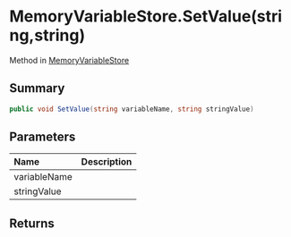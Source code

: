 # MemoryVariableStore.SetValue(string,string)

Method in [MemoryVariableStore](/api/csharp/yarn.memoryvariablestore.md)

## Summary



```csharp
public void SetValue(string variableName, string stringValue)
```

## Parameters

|Name|Description|
|:---|:---|
|variableName||
|stringValue||

## Returns



